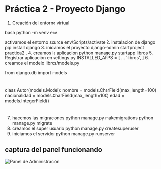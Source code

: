 # Práctica 2 - Proyecto Django 
 1. Creación del entorno virtual 

bash
python -m venv env

activamos el entorno
source env/Scripts/activate
2. instalacion de django
pip install django
3. iniciamos el proyecto
django-admin startproject practica2 .
4. creamos la aplicacion
python manage.py startapp libros
5. Registrar aplicación en settings.py
INSTALLED_APPS = [
    ...
    'libros',
]
6. creamos el modelo 
 libros/models.py

from django.db import models
#
class Autor(models.Model):
    nombre = models.CharField(max_length=100)
    nacionalidad = models.CharField(max_length=100)
    edad = models.IntegerField()
#
7. hacemos las migraciones 
python manage.py makemigrations
python manage.py migrate
8. creamos el super usuario
python manage.py createsuperuser
9. iniciamos el servidor 
python manage.py runserver
## captura del panel funcionando
![Panel de Administración](imagenespractica/panel.png)
